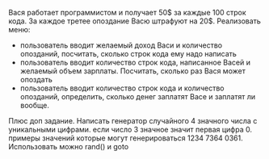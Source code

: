 Вася работает программистом и получает 50$ за каждые 100 строк кода. За каждое третее опоздание Васю штрафуют на 20$. Реализовать меню:
- пользователь вводит желаемый доход Васи и количество опозданий, посчитать, сколько строк кода ему надо написать
- пользователь вводит количество строк кода, написанное Васей и желаемый объем зарплаты. Посчитать, сколько раз Вася может опоздать 
- пользователь вводит количество строк кода и количество опозданий, определить, сколько денег заплатят Васе и заплатят ли вообще.

Плюс доп задание.
Написать генератор случайного 4 значного числа с уникальными цифрами.
если число 3 значное значит первая цифра 0.
примеры значений которые могут генерироваться
1234
7364
0361.
Использовать можно rand() и goto